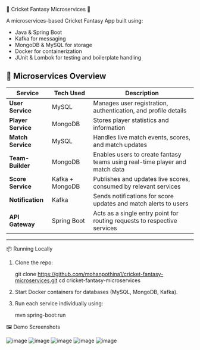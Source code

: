 🏏 Cricket Fantasy Microservices 🎯

A microservices-based Cricket Fantasy App built using:

- Java & Spring Boot
- Kafka for messaging
- MongoDB & MySQL for storage
- Docker for containerization
- JUnit & Lombok for testing and boilerplate handling

🧩 Microservices Overview
 --------------------------------------------------------------------------------------------------------------------
| Service            | Tech Used       | Description                                                                 |
| ------------------ | --------------- | --------------------------------------------------------------------------- |
| **User Service**   | MySQL           | Manages user registration, authentication, and profile details              |
| **Player Service** | MongoDB         | Stores player statistics and information                                    |
| **Match Service**  | MySQL           | Handles live match events, scores, and match updates                        |
| **Team-Builder**   | MongoDB         | Enables users to create fantasy teams using real-time player and match data |
| **Score Service**  | Kafka + MongoDB | Publishes and updates live scores, consumed by relevant services            |
| **Notification**   | Kafka           | Sends notifications for score updates and match alerts to users             |
| **API Gateway**    | Spring Boot     | Acts as a single entry point for routing requests to respective services    |
 --------------------------------------------------------------------------------------------------------------------

📦 Running Locally

1. Clone the repo:
   
    git clone https://github.com/mohanpothina1/cricket-fantasy-microservices.git
    cd cricket-fantasy-microservices
   
2. Start Docker containers for databases (MySQL, MongoDB, Kafka).

3. Run each service individually using:
   
      mvn spring-boot:run
   
🖼️ Demo Screenshots

![image](https://github.com/user-attachments/assets/758b41b5-137c-403a-bd95-070465dccd74)
![image](https://github.com/user-attachments/assets/c25a4214-5db4-49b1-b7a9-d74a3230c091)
![image](https://github.com/user-attachments/assets/86cb1e9e-0b06-45d5-a8f7-1ace5bb40bf1)
![image](https://github.com/user-attachments/assets/db9c0834-7a5e-41a7-b4aa-f649d3c05685)
![image](https://github.com/user-attachments/assets/cd6fde4a-ee65-4c6a-9076-fdd531f11eb8)




